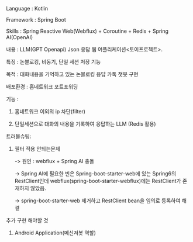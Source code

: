Language : Kotlin

Framework : Spring Boot

Skills : Spring Reactive Web(Webflux) + Coroutine + Redis + Spring AI(OpenAI)

내용 : LLM(GPT Openapi) Json 응답 웹 어플리케이션<토이프로젝트>.

특징 : 논블로킹, 비동기, 단일 세션 저장 기능

목적 : 대화내용을 기억하고 있는 논블로킹 응답 카톡 챗봇 구현

배포환경 : 홈네트워크 포트포워딩

기능 : 

1. 홈네트워크 이외의 ip 차단(filter)

3. 단일세션으로 대화의 내용을 기록하여 응답하는 LLM (Redis 활용)

트러블슈팅: 

1. 필터 적용 안되는문제
   
   -> 원인 : webflux + Spring AI 충돌
   
   -> Spring AI에 필요한 빈은 Spring-boot-starter-web에 있는 Spring6의 RestClient인데 webflux(spring-boot-starter-webflux)에는 RestClient가 존재하지 않았음.
   
   -> spring-boot-starter-web 제거하고 RestClient bean을 임의로 등록하여 해결

추가 구현 해야할 것

1. Android Application(메신저봇 역할)
